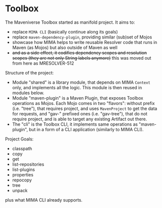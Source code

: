 # Toolbox

The Maveniverse Toolbox started as manifold project. It aims to:
* replace `MIMA CLI` (basically continue along its goals)
* replace `maven-dependency-plugin`, providing similar (sub)set of Mojos
* showcase how MIMA helps to write reusable Resolver code that runs in Maven (as Mojos) but also outside of Maven as well
* ~~and as a side effect, it codifies dependency scopes and resolution scopes (they are not only String labels anymore)~~ this was moved out from here as MRESOLVER-512

Structure of the project:
* Module "shared" is a library module, that depends on MIMA `Context` only, and implements all the logic. This module is then reused in modules below.
* Module "maven-plugin" is a Maven Plugin, that exposes Toolbox operations as Mojos. Each Mojo comes in two
"flavors": without prefix (i.e. "tree"), that requires project, and uses `MavenProject` to get the data for requests, and "gav-" 
prefixed ones (i.e. "gav-tree"), that do not require project, and is able to target any existing Artifact out there.
* The "cli" is the Toolbox CLI, it implements same operations as "maven-plugin", but in a form of a CLI application (similarly to MIMA CLI).

Project Goals:
* classpath
* copy
* get
* list-repositories
* list-plugins
* properties
* repocopy
* tree
* unpack

plus what MIMA CLI already supports.
